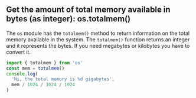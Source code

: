 ## Get the amount of total memory available in bytes (as integer): os.totalmem()
The `os` module has the `totalmem()` method to return information on the total memory available in the system.
The `totalmem()` function returns an integer and it represents the bytes. If you need megabytes or kilobytes you have to convert it.

```javascript
import { totalmem } from 'os'
const mem = totalmem()
console.log(
  'Hi, the total memory is %d gigabytes',
  mem / 1024 / 1024 / 1024
)
```
